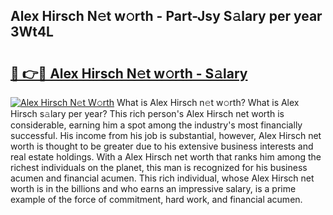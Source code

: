 ## Alex Hirsch N𝚎t w𝚘rth - Part-Jsy S𝚊lary per year 3Wt4L

# <h2><a href="http://gc3618r.nevu.top/?p=Alex+Hirsch">🔗 👉🔴 Alex Hirsch N𝚎t w𝚘rth - S𝚊lary</a></h2>

[![Alex Hirsch N𝚎t W𝚘rth](https://i.imgur.com/Oavwk0R.jpeg)](http://gc3618r.nevu.top/?p=Alex+Hirsch)
What is Alex Hirsch n𝚎t w𝚘rth? What is Alex Hirsch s𝚊lary per year?
This rich person's Alex Hirsch net worth is considerable, earning him a spot among the industry's most financially successful. His income from his job is substantial, however, Alex Hirsch net worth is thought to be greater due to his extensive business interests and real estate holdings. With a Alex Hirsch net worth that ranks him among the richest individuals on the planet, this man is recognized for his business acumen and financial acumen. This rich individual, whose Alex Hirsch net worth is in the billions and who earns an impressive salary, is a prime example of the force of commitment, hard work, and financial acumen.
